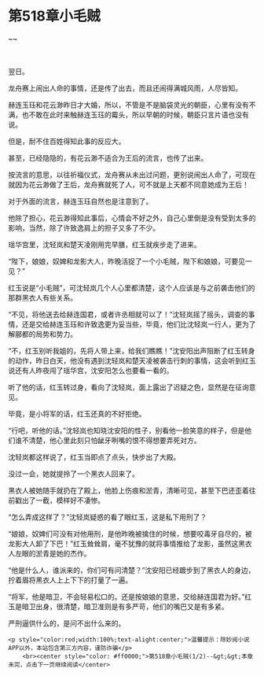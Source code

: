 # 第518章小毛贼
~~
    	    <p name="pagetop" href="javascript:void(0);" onclick="return false" style="line-height: 35px;padding: 10px;color: #333;"> </p><p>翌日。</p><p>龙舟赛上闹出人命的事情，还是传了出去，而且还闹得满城风雨，人尽皆知。</p><p>赫连玉珏和花云渺昨日才大婚，所以，不管是不是脑袋灵光的朝臣，心里有没有不满，也不敢在此时来触赫连玉珏的霉头，所以早朝的时候，朝臣只言片语也没有说。</p><p>但是，耐不住百姓得知此事的反应大。</p><p>甚至，已经隐隐的，有花云渺不适合为王后的流言，也传了出来。</p><p>按流言的意思，以往祈福仪式，龙舟赛从未出过问题，更别说闹出人命了，可现在就因为花云渺做了王后，龙舟赛就死了人，可不就是上天都不同意她成为王后！</p><p>对于外面的流言，赫连玉珏自然也是注意到了。</p><p>他除了担心，花云渺得知此事后，心情会不好之外，自己心里倒是没有受到太多的影响，当然，除了许致逸肩上的担子又多了不少。</p><p>瑶华宫里，沈轻岚和楚天凌刚用完早膳，红玉就疾步走了进来。</p><p>“陛下，娘娘，奴婢和龙影大人，昨晚活捉了一个小毛贼，陛下和娘娘，可要见一见？”</p><p>红玉说是“小毛贼”，可沈轻岚几个人心里都清楚，这个人应该是与之前袭击他们的那群黑衣人有些关系。</p><p>“不见，将他送去给赫连国君，或者许丞相就可以了！”沈轻岚摇了摇头，调查的事情，还是交给赫连玉珏和许致逸更为妥当些，毕竟，他们比沈轻岚一行人，更为了解郦都的局势和势力。</p><p>“不，红玉别听我姐的，先将人带上来，给我们瞧瞧！”沈安阳出声阻断了红玉转身的动作，昨日白天，他没有遇到沈轻岚和楚天凌被袭击行刺的事情，这会听到红玉说还有人昨夜闯了瑶华宫，沈安阳怎么也要看一看的。</p><p>听了他的话，红玉转过身，看向了沈轻岚，面上露出了迟疑之色，显然是在征询意见。</p><p>毕竟，是小将军的话，红玉还真的不好拒绝。</p><p>“行吧，听他的话。”沈轻岚也知晓沈安阳的性子，别看他一脸笑意的样子，但是他们谁不清楚，他心里此刻只怕龇牙咧嘴的恨不得想要弄死对方。</p><p>沈轻岚都这样说了，红玉当即点了点头，快步出了大殿。</p><p>没过一会，她就提拎了一个黑衣人回来了。</p><p>黑衣人被她随手就扔在了殿上，他脸上伤痕和淤青，清晰可见，甚至下巴还歪着往前戳出了一截，模样好不凄惨。</p><p>“怎么弄成这样了？”沈轻岚疑惑的看了眼红玉，这是私下用刑了？</p><p>“娘娘，奴婢们可没有对他用刑，是他昨晚被擒住的时候，想要咬毒牙自尽的，被龙影大人卸了下巴！”红玉耸耸肩，毫不犹豫的就将事情推给了龙影，虽然这黑衣人左眼的淤青是她的杰作。</p><p>“他是什么人，谁派来的，你们可有问清楚？”沈安阳已经踱步到了黑衣人的身边，拧着眉将黑衣人上上下下的打量了一遍。</p><p>“将军，他是暗卫，不会轻易松口的。还是按娘娘的意思，交给赫连国君为好。”红玉是暗卫出身，很清楚，暗卫准则是有多严苛，他们的嘴巴又是有多紧。</p><p>严刑逼供什么的，是问不出什么来的。</p>
    	
   	<p style="color:red;width:100%;text-alight:center;">温馨提示：除妙阅小说APP以外，本站包含第三方内容，谨防诈骗</p>
    	<br><center style="color: #ff0000;">第518章小毛贼(1/2)--&gt;&gt;本章未完，点击下一页继续阅读</center>
    	